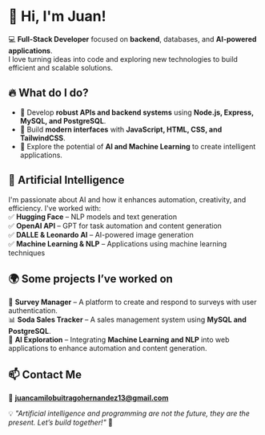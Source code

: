 # 🚀 Hi, I'm Juan!  

💻 **Full-Stack Developer** focused on **backend**, databases, and **AI-powered applications**.  
I love turning ideas into code and exploring new technologies to build efficient and scalable solutions.  

## 🔥 What do I do?  
- 🚀 Develop **robust APIs and backend systems** using **Node.js, Express, MySQL, and PostgreSQL**.  
- 🎨 Build **modern interfaces** with **JavaScript, HTML, CSS, and TailwindCSS**.  
- 🤖 Explore the potential of **AI and Machine Learning** to create intelligent applications.  

## 🤖 Artificial Intelligence  
I'm passionate about AI and how it enhances automation, creativity, and efficiency. I've worked with:  
✅ **Hugging Face** – NLP models and text generation  
✅ **OpenAI API** – GPT for task automation and content generation  
✅ **DALLE & Leonardo AI** – AI-powered image generation  
✅ **Machine Learning & NLP** – Applications using machine learning techniques  

## 🌍 Some projects I’ve worked on  
🚀 **Survey Manager** – A platform to create and respond to surveys with user authentication.  
📊 **Soda Sales Tracker** – A sales management system using **MySQL and PostgreSQL**.  
🤖 **AI Exploration** – Integrating **Machine Learning and NLP** into web applications to enhance automation and content generation.  

## 📫 Contact Me  
📩 **juancamilobuitragohernandez13@gmail.com**  

💡 *"Artificial intelligence and programming are not the future, they are the present. Let’s build together!"* 🚀  
